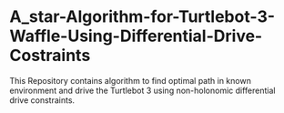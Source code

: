 # A_star-Algorithm-for-Turtlebot-3-Waffle-Using-Differential-Drive-Costraints
This Repository contains algorithm to find optimal path in known environment and drive the Turtlebot 3 using non-holonomic differential drive constraints.  

